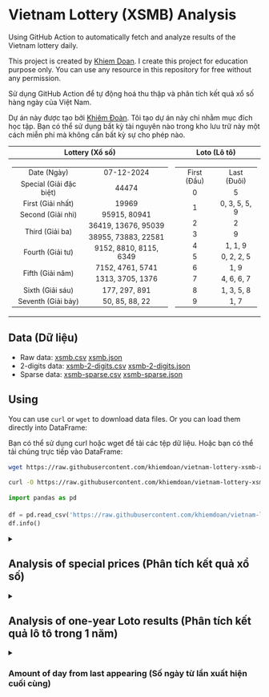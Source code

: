 # Vietnam Lottery (XSMB) Analysis

Using GitHub Action to automatically fetch and analyze results of the Vietnam lottery daily.

This project is created by [Khiem Doan](https://github.com/khiemdoan). I create this project for education purpose only. You can use any resource in this repository for free without any permission.

Sử dụng GitHub Action để tự động hoá thu thập và phân tích kết quả xổ số hàng ngày của Việt Nam.

Dự án này được tạo bởi [Khiêm Đoàn](https://github.com/khiemdoan). Tôi tạo dự án này chỉ nhằm mục đích học tập. Bạn có thể sử dụng bất kỳ tài nguyên nào trong kho lưu trữ này một cách miễn phí mà không cần bất kỳ sự cho phép nào.

| Lottery (Xổ số) | Loto (Lô tô) |
| :------------: | :----------: |
| <table><tr><td>Date (Ngày)</td><td>07-12-2024</td></tr><tr><td>Special (Giải đặc biệt)</td><td>44474</td></tr><tr><td>First (Giải nhất)</td><td>19969</td></tr><tr><td>Second (Giải nhì)</td><td>95915, 80941</td></tr><tr><td rowspan="2">Third (Giải ba)</td><td>36419, 13676, 95039</td></tr><tr><td>38955, 73883, 22581</td></tr><tr><td>Fourth (Giải tư)</td><td>9152, 8810, 8115, 6349</td></tr><tr><td rowspan="2">Fifth (Giải năm)</td><td>7152, 4761, 5741</td></tr><tr><td>1313, 3705, 1376</td></tr><tr><td>Sixth (Giải sáu)</td><td>177, 297, 891</td></tr><tr><td>Seventh (Giải bảy)</td><td>50, 85, 88, 22</td></tr></table> | <table><tr><td>First (Đầu)</td><td>Last (Đuôi)</td></tr><tr><td>0</td><td>5</td></tr><tr><td>1</td><td>0, 3, 5, 5, 9</td></tr><tr><td>2</td><td>2</td></tr><tr><td>3</td><td>9</td></tr><tr><td>4</td><td>1, 1, 9</td></tr><tr><td>5</td><td>0, 2, 2, 5</td></tr><tr><td>6</td><td>1, 9</td></tr><tr><td>7</td><td>4, 6, 6, 7</td></tr><tr><td>8</td><td>1, 3, 5, 8</td></tr><tr><td>9</td><td>1, 7</td></tr></table> |

## Data (Dữ liệu)

* Raw data: [xsmb.csv](https://raw.githubusercontent.com/khiemdoan/vietnam-lottery-xsmb-analysis/refs/heads/main/data/xsmb.csv) [xsmb.json](https://raw.githubusercontent.com/khiemdoan/vietnam-lottery-xsmb-analysis/refs/heads/main/data/xsmb.json)
* 2-digits data: [xsmb-2-digits.csv](https://raw.githubusercontent.com/khiemdoan/vietnam-lottery-xsmb-analysis/refs/heads/main/data/xsmb-2-digits.csv) [xsmb-2-digits.json](https://raw.githubusercontent.com/khiemdoan/vietnam-lottery-xsmb-analysis/refs/heads/main/data/xsmb-2-digits.json)
* Sparse data: [xsmb-sparse.csv](https://raw.githubusercontent.com/khiemdoan/vietnam-lottery-xsmb-analysis/refs/heads/main/data/xsmb-sparse.csv) [xsmb-sparse.json](https://raw.githubusercontent.com/khiemdoan/vietnam-lottery-xsmb-analysis/refs/heads/main/data/xsmb-sparse.json)

## Using

You can use `curl` or `wget` to download data files. Or you can load them directly into DataFrame:

Bạn có thể sử dụng curl hoặc wget để tải các tệp dữ liệu. Hoặc bạn có thể tải chúng trực tiếp vào DataFrame:

```sh
wget https://raw.githubusercontent.com/khiemdoan/vietnam-lottery-xsmb-analysis/refs/heads/main/data/xsmb.csv
```

```sh
curl -O https://raw.githubusercontent.com/khiemdoan/vietnam-lottery-xsmb-analysis/refs/heads/main/data/xsmb-2-digits.csv
```

```python
import pandas as pd

df = pd.read_csv('https://raw.githubusercontent.com/khiemdoan/vietnam-lottery-xsmb-analysis/refs/heads/main/data/xsmb-sparse.csv')
df.info()
```

<details>
  <summary><h2>Analysis of special prices (Phân tích kết quả xổ số)</h2></summary>
  <h3>Amount of day from last appearing (Số ngày từ lần xuất hiện cuối cùng)</h3>

  ![Delta](images/special_delta.jpg)

  <h3>Top 10 amount of day from last appearing (Top 10 số lâu chưa xuất hiện)</h3>

  ![Delta top 10](images/special_delta_top_10.jpg)
</details>

<details>
  <summary><h2>Analysis of one-year Loto results (Phân tích kết quả lô tô trong 1 năm)</h2></summary>

  Max: 126. Min: 72.

  Mean: 97.74. Standard deviation: 11.16.

  <h3>Detail (Chi tiết)</h3>

  ![Detail](images/heatmap.jpg)

  <h3>Top 10</h3>

  ![Top 10](images/top-10.jpg)

  <h3>Distribution (Phân bổ)</h3>

  ![Distribution](images/distribution.jpg)
</details>

<details>
  <summary><h3>Amount of day from last appearing (Số ngày từ lần xuất hiện cuối cùng)</h2></summary>

  ![Delta](images/delta.jpg)

  <h3>Top 10 amount of day from last appearing (Top 10 số lâu chưa xuất hiện)</h3>

  ![Delta top 10](images/delta_top_10.jpg)
</details>